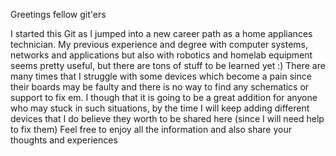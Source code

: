 Greetings fellow git'ers

I started this Git as I jumped into a new career path as a home appliances technician. My previous experience and degree with computer systems, networks and applications but also with robotics and homelab equipment seems pretty useful, but there are tons of stuff to be learned yet :)
There are many times that I struggle with some devices which become a pain since their boards may be faulty and there is no way to find any schematics or support to fix em.
I though that it is going to be a great addition for anyone who may stuck in such situations, by the time I will keep adding different devices that I do believe they worth to be shared here (since I will need help to fix them)
Feel free to enjoy all the information and also share your thoughts and experiences
